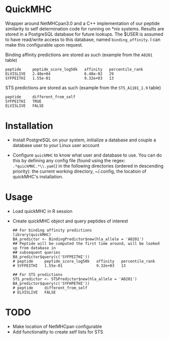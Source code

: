 # QuickMHC

Wrapper around NetMHCpan3.0 and a C++ implementation of our peptide similarity to self 
determination code for running on *nix systems.  Results are stored in a PostgreSQL 
database for future lookups.  The $USER is assumed to have read/write access to this 
database, named `binding_affinity`.  I can make this configurable upon request.

Binding affinity predictions are stored as such (example from the `A0201` table)

    peptide     peptide_score_log50k   affinity   percentile_rank
    ELVISLIVE   2.48e+04               6.48e-02   29
    SYFPEITHI   1.55e-01               9.32e+03   13

STS predictions are stored as such (example from the `STS_A1101_1.9` table)
 
    peptide     different_from_self
    SYFPEITHI   TRUE
    ELVISLIVE   FALSE


# Installation

* Install PostgreSQL on your system, initialize a database and couple a database user to 
  your Linux user account

* Configure `quickMHC` to know what user and database to use. You can do this by defining 
  any config file (found using the regex: `.*quickMHC.*\\.yaml`) in the following 
  directories (ordered in descending priority): the current working directory, ~/.config, 
  the location of quickMHC's installation. 

# Usage

* Load quickMHC in R session
* Create quickMHC object and query peptides of interest
    

    ```
    ## For binding affinity predictions
    library(quickMHC)
    BA_predictor <- BindingPredictor$new(hla_allele = 'A0201')
    ## Peptide will be computed the first time around, will be looked up from database in 
    ## subsequent queries
    BA_predictor$query(c('SYFPEITHI'))
    # peptide     peptide_score_log50k   affinity   percentile_rank
    # SYFPEITHI   1.55e-01               9.32e+03   13

    ## For STS predictions
    STS_predictor <- STSPredictor$new(hla_allele = 'A0201')
    BA_predictor$query(c('SYFHPETHI'))
    # peptide     different_from_self
    # ELVISLIVE   FALSE
    ```


# TODO

* Make location of NetMHCpan configurable
* Add functionality to create self lists for STS
